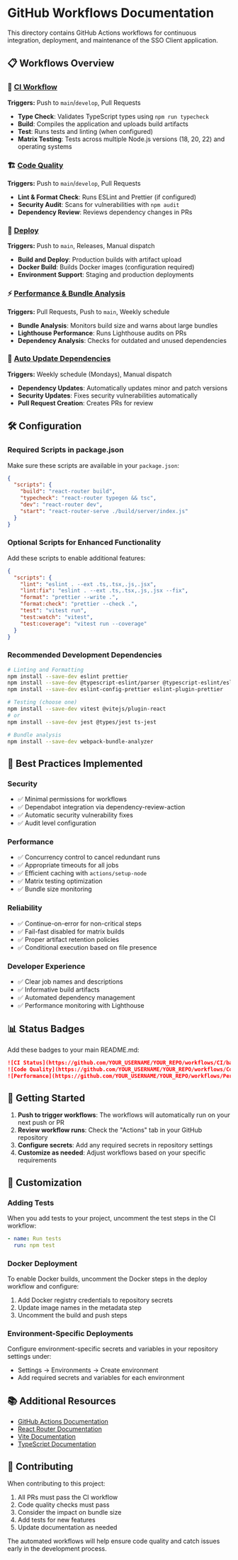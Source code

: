 # GitHub Workflows Documentation

This directory contains GitHub Actions workflows for continuous integration, deployment, and maintenance of the SSO Client application.

## 📋 Workflows Overview

### 🔧 [CI Workflow](./ci.yml)
**Triggers:** Push to `main`/`develop`, Pull Requests

- **Type Check**: Validates TypeScript types using `npm run typecheck`
- **Build**: Compiles the application and uploads build artifacts
- **Test**: Runs tests and linting (when configured)
- **Matrix Testing**: Tests across multiple Node.js versions (18, 20, 22) and operating systems

### 🏗️ [Code Quality](./code-quality.yml)
**Triggers:** Push to `main`/`develop`, Pull Requests

- **Lint & Format Check**: Runs ESLint and Prettier (if configured)
- **Security Audit**: Scans for vulnerabilities with `npm audit`
- **Dependency Review**: Reviews dependency changes in PRs

### 🚀 [Deploy](./deploy.yml)
**Triggers:** Push to `main`, Releases, Manual dispatch

- **Build and Deploy**: Production builds with artifact upload
- **Docker Build**: Builds Docker images (configuration required)
- **Environment Support**: Staging and production deployments

### ⚡ [Performance & Bundle Analysis](./performance.yml)
**Triggers:** Pull Requests, Push to `main`, Weekly schedule

- **Bundle Analysis**: Monitors build size and warns about large bundles
- **Lighthouse Performance**: Runs Lighthouse audits on PRs
- **Dependency Analysis**: Checks for outdated and unused dependencies

### 🔄 [Auto Update Dependencies](./auto-update.yml)
**Triggers:** Weekly schedule (Mondays), Manual dispatch

- **Dependency Updates**: Automatically updates minor and patch versions
- **Security Updates**: Fixes security vulnerabilities automatically
- **Pull Request Creation**: Creates PRs for review

## 🛠️ Configuration

### Required Scripts in package.json
Make sure these scripts are available in your `package.json`:

```json
{
  "scripts": {
    "build": "react-router build",
    "typecheck": "react-router typegen && tsc",
    "dev": "react-router dev",
    "start": "react-router-serve ./build/server/index.js"
  }
}
```

### Optional Scripts for Enhanced Functionality
Add these scripts to enable additional features:

```json
{
  "scripts": {
    "lint": "eslint . --ext .ts,.tsx,.js,.jsx",
    "lint:fix": "eslint . --ext .ts,.tsx,.js,.jsx --fix",
    "format": "prettier --write .",
    "format:check": "prettier --check .",
    "test": "vitest run",
    "test:watch": "vitest",
    "test:coverage": "vitest run --coverage"
  }
}
```

### Recommended Development Dependencies

```bash
# Linting and Formatting
npm install --save-dev eslint prettier
npm install --save-dev @typescript-eslint/parser @typescript-eslint/eslint-plugin
npm install --save-dev eslint-config-prettier eslint-plugin-prettier

# Testing (choose one)
npm install --save-dev vitest @vitejs/plugin-react
# or
npm install --save-dev jest @types/jest ts-jest

# Bundle analysis
npm install --save-dev webpack-bundle-analyzer
```

## 🎯 Best Practices Implemented

### Security
- ✅ Minimal permissions for workflows
- ✅ Dependabot integration via dependency-review-action
- ✅ Automatic security vulnerability fixes
- ✅ Audit level configuration

### Performance
- ✅ Concurrency control to cancel redundant runs
- ✅ Appropriate timeouts for all jobs
- ✅ Efficient caching with `actions/setup-node`
- ✅ Matrix testing optimization
- ✅ Bundle size monitoring

### Reliability
- ✅ Continue-on-error for non-critical steps
- ✅ Fail-fast disabled for matrix builds
- ✅ Proper artifact retention policies
- ✅ Conditional execution based on file presence

### Developer Experience
- ✅ Clear job names and descriptions
- ✅ Informative build artifacts
- ✅ Automated dependency management
- ✅ Performance monitoring with Lighthouse

## 📊 Status Badges

Add these badges to your main README.md:

```markdown
![CI Status](https://github.com/YOUR_USERNAME/YOUR_REPO/workflows/CI/badge.svg)
![Code Quality](https://github.com/YOUR_USERNAME/YOUR_REPO/workflows/Code%20Quality/badge.svg)
![Performance](https://github.com/YOUR_USERNAME/YOUR_REPO/workflows/Performance%20%26%20Bundle%20Analysis/badge.svg)
```

## 🚦 Getting Started

1. **Push to trigger workflows**: The workflows will automatically run on your next push or PR
2. **Review workflow runs**: Check the "Actions" tab in your GitHub repository
3. **Configure secrets**: Add any required secrets in repository settings
4. **Customize as needed**: Adjust workflows based on your specific requirements

## 🔧 Customization

### Adding Tests
When you add tests to your project, uncomment the test steps in the CI workflow:

```yaml
- name: Run tests
  run: npm test
```

### Docker Deployment
To enable Docker builds, uncomment the Docker steps in the deploy workflow and configure:

1. Add Docker registry credentials to repository secrets
2. Update image names in the metadata step
3. Uncomment the build and push steps

### Environment-Specific Deployments
Configure environment-specific secrets and variables in your repository settings under:
- Settings → Environments → Create environment
- Add required secrets and variables for each environment

## 📚 Additional Resources

- [GitHub Actions Documentation](https://docs.github.com/en/actions)
- [React Router Documentation](https://reactrouter.com/)
- [Vite Documentation](https://vitejs.dev/)
- [TypeScript Documentation](https://www.typescriptlang.org/)

## 🤝 Contributing

When contributing to this project:

1. All PRs must pass the CI workflow
2. Code quality checks must pass
3. Consider the impact on bundle size
4. Add tests for new features
5. Update documentation as needed

The automated workflows will help ensure code quality and catch issues early in the development process.